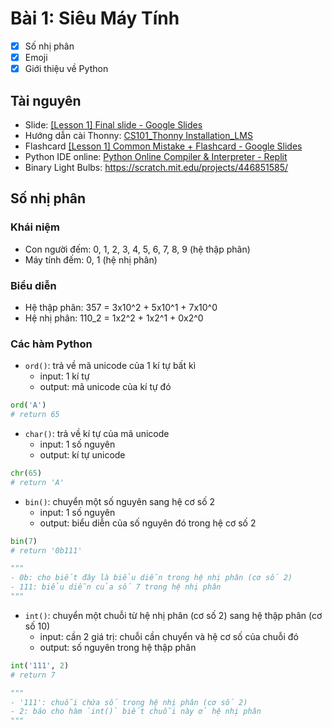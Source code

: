 # Bài 1: Siêu Máy Tính
- [x] Số nhị phân
- [x] Emoji
- [x] Giới thiệu về Python

## Tài nguyên

- Slide: [[Lesson 1] Final slide - Google Slides](https://docs.google.com/presentation/d/e/2PACX-1vSwCVVx54yw5HrxqYj_-6y70_fqsqqa385gr_fFpH09dbnjx10i2eqoMtMBZrhFItXb8U6pDytEzYgr/embed?start=false&loop=false&delayms=3000&slide=id.p)
- Hướng dẫn cài Thonny: [CS101_Thonny Installation_LMS](https://docs.google.com/document/d/e/2PACX-1vShSM83TtpgfeImrq5u6O9ZImebCfVi92YapPaVdkBRJyXpzjUAWN-R4gct1tQlhS1CVDn0fOSpeAlm/pub?embedded=false)
- Flashcard [[Lesson 1] Common Mistake + Flashcard - Google Slides](https://docs.google.com/presentation/d/e/2PACX-1vTJqkJPXThCRTVx3JtgthdF0F8XR01SpqWjllIlUSh3o48Gt7vrFY8DCtX6twJFpHzdlgjy_INS9q6u/embed?start=false&slide=id.gb2c15e966d_0_0)
- Python IDE online: [Python Online Compiler & Interpreter - Replit](https://replit.com/languages/python3)
- Binary Light Bulbs: https://scratch.mit.edu/projects/446851585/

## Số nhị phân

### Khái niệm
- Con người đếm: 0, 1, 2, 3, 4, 5, 6, 7, 8, 9 (hệ thập phân)
- Máy tính đếm: 0, 1 (hệ nhị phân)

### Biểu diễn
- Hệ thập phân: 357 = 3x10^2  +  5x10^1 + 7x10^0
- Hệ nhị phân: 110_2 = 1x2^2 + 1x2^1 + 0x2^0

### Các hàm Python

- `ord()`: trả về mã unicode của 1 kí tự bất kì
	- input: 1 kí tự
	- output: mã unicode của kí tự đó
```Python
ord('A')
# return 65
```

- `char()`: trả về kí tự của mã unicode
	- input: 1 số nguyên
	- output: kí tự unicode
```Python
chr(65)
# return 'A'
```

- `bin()`: chuyển một số nguyên sang hệ cơ số 2
	- input: 1 số nguyên
	- output: biểu diễn của số nguyên đó trong hệ cơ số 2
```Python
bin(7)
# return '0b111'

"""
- 0b: cho biết đây là biểu diễn trong hệ nhị phân (cơ số 2)
- 111: biểu diễn của số 7 trong hệ nhị phân
"""
```

- `int()`: chuyển một chuỗi từ hệ nhị phân (cơ số 2) sang hệ thập phân (cơ số 10)
	- input: cần 2 giá trị: chuỗi cần chuyển và hệ cơ số của chuỗi đó
	- output: số nguyên trong hệ thập phân
```Python
int('111', 2)
# return 7

"""
- '111': chuỗi chứa số trong hệ nhị phân (cơ số 2)
- 2: báo cho hàm `int()` biết chuỗi này ở hệ nhị phân
"""
```